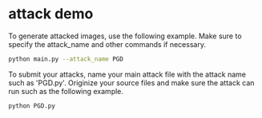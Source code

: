# attack demo


To generate attacked images, use the following example. Make sure to specify the attack_name and other commands if necessary.
```bash
python main.py --attack_name PGD 
```

To submit your attacks, name your main attack file with the attack name such as 'PGD.py'. Originize your source files and make sure the attack can run such as the following example.
```
python PGD.py
```
